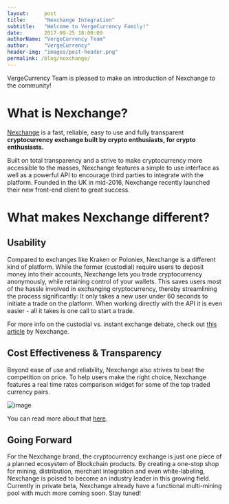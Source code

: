 ```yaml
---
layout:     post
title:      "Nexchange Integration"
subtitle:   "Welcome to VergeCurrency Family!"
date:       2017-09-25 18:00:00
authorName: "VergeCurrency Team"
author:     "VergeCurrency"
header-img: "images/post-header.png"
permalink: /blog/nexchange/
---
```


VergeCurrency Team is pleased to make an introduction of Nexchange to the community!

What is Nexchange?
============

[Nexchange](http://nexchange.io) is a fast, reliable, easy to use and fully transparent **cryptocurrency exchange built by crypto enthusiasts, for crypto enthusiasts.**

Built on total transparency and a strive to make cryptocurrency more accessible to the masses, Nexchange features a simple to use interface as well as a powerful API to encourage third parties to integrate with the platform. Founded in the UK in mid-2016, Nexchange recently launched their new front-end client to great success.

What makes Nexchange different?
============

Usability
-----------

Compared to exchanges like Kraken or Poloniex, Nexchange is a different kind of platform. While the former (custodial) require users to deposit money into their accounts, Nexchange lets you trade cryptocurrency anonymously, while retaining control of your wallets. This saves users most of the hassle involved in exchanging cryptocurrency, thereby streamlining the process significantly: It only takes a new user under 60 seconds to initiate a trade on the platform. When working directly with the API it is even easier - all it takes is one call to start a trade.

For more info on the custodial vs. instant exchange debate, check out [this article](https://medium.com/nexchange/still-using-custodial-exchanges-heres-why-you-might-reconsider-620e9367e7da) by Nexchange.

Cost Effectiveness & Transparency
------------

Beyond ease of use and reliability, Nexchange also strives to beat the competition on price. To help users make the right choice, Nexchange features a real time rates comparison widget for some of the top traded currency pairs.

![image]({{site.baseUrl}}/images/nexchangewidget.png "Comparison widget")

You can read more about that [here](https://medium.com/nexchange/be-smart-compare-your-rates-5a608ab901e0).

Going Forward
--------------

For the Nexchange brand, the cryptocurrency exchange is just one piece of a planned ecosystem of Blockchain products. By creating a one-stop shop for mining, distribution, merchant integration and even white-labeling, Nexchange is poised to become an industry leader in this growing field. Currently in private beta, Nexchange already have a functional multi-mining pool with much more coming soon. Stay tuned!
